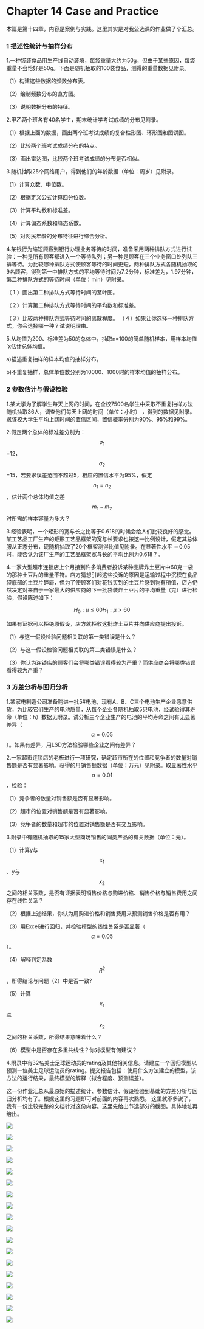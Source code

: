 # Chapter 14 Case and Practice
本篇是第十四章，内容是案例与实践。这里其实是对我公选课的作业做了个汇总。

### 1 描述性统计与抽样分布
1.一种袋装食品用生产线自动装填，每袋重量大约为50g，但由于某些原因，每袋重量不会恰好是50g。下面是随机抽取的100袋食品，测得的重量数据见附录。

（1）构建这些数据的频数分布表。

（2）绘制频数分布的直方图。

（3）说明数据分布的特征。

2.甲乙两个班各有40名学生，期末统计学考试成绩的分布见附录。

（1）根据上面的数据，画出两个班考试成绩的复合柱形图、环形图和图饼图。

（2）比较两个班考试成绩分布的特点。

（3）画出雷达图，比较两个班考试成绩的分布是否相似。

3.随机抽取25个网络用户，得到他们的年龄数据（单位：周岁）见附录。

（1）计算众数、中位数。

（2）根据定义公式计算四分位数。

（3）计算平均数和标准差。

（4）计算偏态系数和峰态系数。

（5）对网民年龄的分布特征进行综合分析。

4.某银行为缩短顾客到银行办理业务等待的时间，准备采用两种排队方式进行试验：一种是所有顾客都进入一个等待队列；另一种是顾客在三个业务窗口处列队三排等待。为比较哪种排队方式使顾客等待的时间更短，两种排队方式各随机抽取的9名顾客，得到第一中排队方式的平均等待时间为7.2分钟，标准差为，1.97分钟，第二种排队方式的等待时间（单位：min）见附录。

（１）画出第二种排队方式等待时间的茎叶图。

（２）计算第二种排队方式等待时间的平均数和标准差。

（３）比较两种排队方式等待时间的离散程度。
（４）如果让你选择一种排队方式，你会选择哪一种？试说明理由。


5.从均值为200、标准差为50的总体中，抽取n=100的简单随机样本，用样本均值`x估计总体均值。 

a)描述重复抽样的样本均值的抽样分布。 

b)不重复抽样，总体单位数分别为10000、1000时的样本均值的抽样分布。 


### 2 参数估计与假设检验
1.某大学为了解学生每天上网的时间，在全校7500名学生中采取不重复抽样方法随机抽取36人，调查他们每天上网的时间（单位：小时） ，得到的数据见附录。求该校大学生平均上网时间的置信区间，置信概率分别为90%、95%和99%。


2.假定两个总体的标准差分别为：$$\sigma_1$$=12，$$\sigma_2$$=15，若要求误差范围不超过5，相应的置信水平为95%，假定$$n_1=n_2$$，估计两个总体均值之差$$m_1-m_2$$时所需的样本容量为多大？ 


3.经验表明，一个矩形的宽与长之比等于0.618的时候会给人们比较良好的感觉。某工艺品工厂生产的矩形工艺品框架的宽与长要求也按这一比例设计，假定其总体服从正态分布，现随机抽取了20个框架测得比值见附录。在显著性水平 ＝0.05时，能否认为该厂生产的工艺品框架宽与长的平均比例为0.618？。


4.一家大型超市连锁店上个月接到许多消费者投诉某种品牌炸土豆片中60克一袋的那种土豆片的重量不符。店方猜想引起这些投诉的原因是运输过程中沉积在食品袋底部的土豆片碎屑，但为了使顾客们对花钱买到的土豆片感到物有所值，店方仍然决定对来自于一家最大的供应商的下一批袋装炸土豆片的平均重量（克）进行检验，假设陈述如下： 

$$H_0:\mu\le 60      H_1:\mu>60$$

如果有证据可以拒绝原假设，店方就拒收这批炸土豆片并向供应商提出投诉。

（1）与这一假设检验问题相关联的第一类错误是什么？

（2）与这一假设检验问题相关联的第二类错误是什么？

（3）你认为连锁店的顾客们会将哪类错误看得较为严重？而供应商会将哪类错误看得较为严重？


### 3 方差分析与回归分析
1.某家电制造公司准备购进一批5#电池，现有A、B、C三个电池生产企业愿意供货，为比较它们生产的电池质量，从每个企业各随机抽取5只电池，经试验得其寿命（单位：h）数据见附录。试分析三个企业生产的电池的平均寿命之间有无显著差异（$$\alpha=0.05$$）。如果有差异，用LSD方法检验哪些企业之间有差异？


2.一家超市连锁店的老板进行一项研究，确定超市所在的位置和竞争者的数量对销售额是否有显著影响。获得的月销售额数据（单位：万元）见附录。取显著性水平$$\alpha=0.01$$，检验：

（1）竞争者的数量对销售额是否有显著影响。

（2）超市的位置对销售额是否有显著影响。

（3）竞争者的数量和超市的位置对销售额是否有交互影响。


3.附录中有随机抽取的15家大型商场销售的同类产品的有关数据（单位：元）。

（1）计算y与$$x_1$$ 、y与$$x_2$$之间的相关系数，是否有证据表明销售价格与购进价格、销售价格与销售费用之间存在线性关系？

（2）根据上述结果，你认为用购进价格和销售费用来预测销售价格是否有用？

（3）用Excel进行回归，并检验模型的线性关系是否显著（$$\alpha=0.05$$）。

（4）解释判定系数$$R^2$$，所得结论与问题（2）中是否一致?

（5）计算$$x_1$$与$$x_2$$之间的相关系数，所得结果意味着什么？

（6）模型中是否存在多重共线性？你对模型有何建议？


4.附录中有32名美士足球运动员的rating及其他相关信息。请建立一个回归模型以预测一位美士足球运动员的rating。提交报告包括：使用什么方法建立的模型，该方法的运行结果，最终模型的解释（拟合程度、预测误差）。

这一份作业汇总从最原始的描述统计、参数估计、假设检验到基础的方差分析与回归分析均有了。根据这里的习题即可对前面的内容再次熟悉。
这里就不多说了，我有一份比较完整的文档针对这份内容。这里先给出节选部分的截图。具体地址再给出。

![](http://blog.gisersqdai.top/QQ%E6%88%AA%E5%9B%BE20171008212350.jpg)

![](http://blog.gisersqdai.top/QQ%E6%88%AA%E5%9B%BE20171008212403.jpg)

![](http://blog.gisersqdai.top/QQ%E6%88%AA%E5%9B%BE20171008212410.jpg)

![](http://blog.gisersqdai.top/QQ%E6%88%AA%E5%9B%BE20171008212420.jpg)

![](http://blog.gisersqdai.top/QQ%E6%88%AA%E5%9B%BE20171008212433.jpg)

![](http://blog.gisersqdai.top/QQ%E6%88%AA%E5%9B%BE20171008212442.jpg)

![](http://blog.gisersqdai.top/QQ%E6%88%AA%E5%9B%BE20171008212459.jpg)

![](http://blog.gisersqdai.top/QQ%E6%88%AA%E5%9B%BE20171008212511.jpg)

![](http://blog.gisersqdai.top/QQ%E6%88%AA%E5%9B%BE20171008212519.jpg)

![](http://blog.gisersqdai.top/QQ%E6%88%AA%E5%9B%BE20171008212528.jpg)

![](http://blog.gisersqdai.top/QQ%E6%88%AA%E5%9B%BE20171008212538.jpg)

![](http://blog.gisersqdai.top/QQ%E6%88%AA%E5%9B%BE20171008212545.jpg)

![](http://blog.gisersqdai.top/QQ%E6%88%AA%E5%9B%BE20171008212552.jpg)

![](http://blog.gisersqdai.top/QQ%E6%88%AA%E5%9B%BE20171008212558.jpg)

![](http://blog.gisersqdai.top/QQ%E6%88%AA%E5%9B%BE20171008212607.jpg)

![](http://blog.gisersqdai.top/QQ%E6%88%AA%E5%9B%BE20171008212612.jpg)

![](http://blog.gisersqdai.top/QQ%E6%88%AA%E5%9B%BE20171008212620.jpg)

![](http://blog.gisersqdai.top/QQ%E6%88%AA%E5%9B%BE20171008212629.jpg)